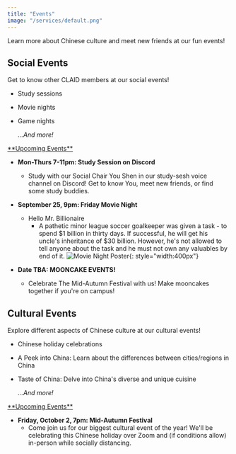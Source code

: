 ```yaml
---
title: "Events"
image: "/services/default.png"
---
```


Learn more about Chinese culture and meet new friends at our fun events!

## __Social Events__

Get to know other CLAID members at our social events!

- Study sessions
- Movie nights
- Game nights

    *…And more!*

<span style="text-decoration: underline"> 
**Upcoming Events**
 </span>

- **Mon-Thurs 7-11pm: Study Session on Discord**
	- Study with our Social Chair You Shen in our study-sesh voice channel on Discord! Get to know You, meet new friends, or find some study buddies.

- **September 25, 9pm: Friday Movie Night**
    - Hello Mr. Billionaire
        - A pathetic minor league soccer goalkeeper was given a task - to spend $1 billion in thirty days. If successful, he will get his uncle's inheritance of $30 billion. However, he's not allowed to tell anyone about the task and he must not own any valuables by end of it.
        ![Movie Night Poster](/images/services/movie_night_9_25-1.png){: style="width:400px"}


- **Date TBA: MOONCAKE EVENTS!**
	- Celebrate The Mid-Autumn Festival with us! Make mooncakes together if you're on campus!


## __Cultural Events__

Explore different aspects of Chinese culture at our cultural events!

- Chinese holiday celebrations
- A Peek into China: Learn about the differences between cities/regions in China
- Taste of China: Delve into China's diverse and unique cuisine
    
    *...And more!*

<span style="text-decoration: underline"> 
**Upcoming Events**
 </span>

- **Friday, October 2, 7pm: Mid-Autumn Festival**
    - Come join us for our biggest cultural event of the year! We'll be celebrating this Chinese holiday over Zoom and (if conditions allow) in-person while socially distancing.
